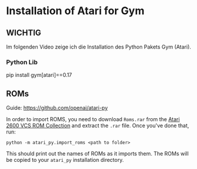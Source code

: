 # Installation of Atari for Gym

## WICHTIG

Im folgenden Video zeige ich die Installation des Python Pakets Gym (Atari).

### Python Lib

pip install gym[atari]==0.17

## ROMs

Guide: <https://github.com/openai/atari-py>

In order to import ROMS, you need to download `Roms.rar` from the [Atari 2600 VCS ROM Collection](http://www.atarimania.com/rom_collection_archive_atari_2600_roms.html) and extract the `.rar` file.  Once you've done that, run:

`python -m atari_py.import_roms <path to folder>`

This should print out the names of ROMs as it imports them.  The ROMs will be copied to your `atari_py` installation directory.
